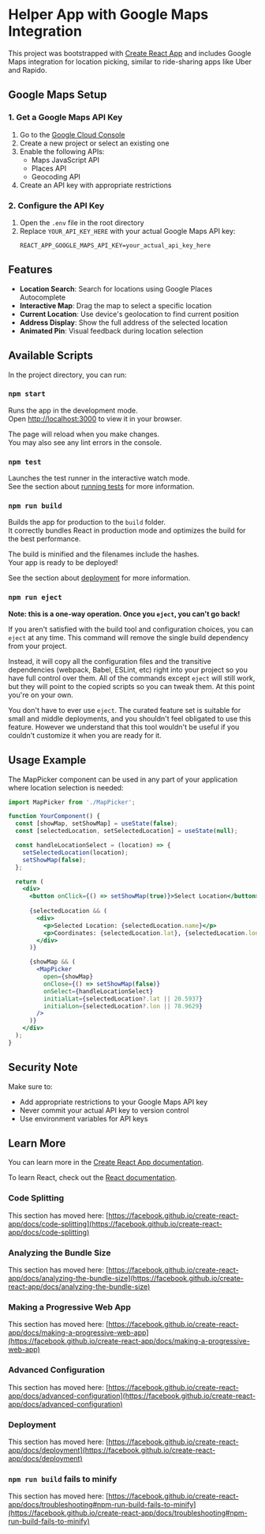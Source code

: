 # Helper App with Google Maps Integration

This project was bootstrapped with [Create React App](https://github.com/facebook/create-react-app) and includes Google Maps integration for location picking, similar to ride-sharing apps like Uber and Rapido.

## Google Maps Setup

### 1. Get a Google Maps API Key

1. Go to the [Google Cloud Console](https://console.cloud.google.com/)
2. Create a new project or select an existing one
3. Enable the following APIs:
   - Maps JavaScript API
   - Places API
   - Geocoding API
4. Create an API key with appropriate restrictions

### 2. Configure the API Key

1. Open the `.env` file in the root directory
2. Replace `YOUR_API_KEY_HERE` with your actual Google Maps API key:
   ```
   REACT_APP_GOOGLE_MAPS_API_KEY=your_actual_api_key_here
   ```

## Features

- **Location Search**: Search for locations using Google Places Autocomplete
- **Interactive Map**: Drag the map to select a specific location
- **Current Location**: Use device's geolocation to find current position
- **Address Display**: Show the full address of the selected location
- **Animated Pin**: Visual feedback during location selection

## Available Scripts

In the project directory, you can run:

### `npm start`

Runs the app in the development mode.\
Open [http://localhost:3000](http://localhost:3000) to view it in your browser.

The page will reload when you make changes.\
You may also see any lint errors in the console.

### `npm test`

Launches the test runner in the interactive watch mode.\
See the section about [running tests](https://facebook.github.io/create-react-app/docs/running-tests) for more information.

### `npm run build`

Builds the app for production to the `build` folder.\
It correctly bundles React in production mode and optimizes the build for the best performance.

The build is minified and the filenames include the hashes.\
Your app is ready to be deployed!

See the section about [deployment](https://facebook.github.io/create-react-app/docs/deployment) for more information.

### `npm run eject`

**Note: this is a one-way operation. Once you `eject`, you can't go back!**

If you aren't satisfied with the build tool and configuration choices, you can `eject` at any time. This command will remove the single build dependency from your project.

Instead, it will copy all the configuration files and the transitive dependencies (webpack, Babel, ESLint, etc) right into your project so you have full control over them. All of the commands except `eject` will still work, but they will point to the copied scripts so you can tweak them. At this point you're on your own.

You don't have to ever use `eject`. The curated feature set is suitable for small and middle deployments, and you shouldn't feel obligated to use this feature. However we understand that this tool wouldn't be useful if you couldn't customize it when you are ready for it.

## Usage Example

The MapPicker component can be used in any part of your application where location selection is needed:

```jsx
import MapPicker from './MapPicker';

function YourComponent() {
  const [showMap, setShowMap] = useState(false);
  const [selectedLocation, setSelectedLocation] = useState(null);

  const handleLocationSelect = (location) => {
    setSelectedLocation(location);
    setShowMap(false);
  };

  return (
    <div>
      <button onClick={() => setShowMap(true)}>Select Location</button>
      
      {selectedLocation && (
        <div>
          <p>Selected Location: {selectedLocation.name}</p>
          <p>Coordinates: {selectedLocation.lat}, {selectedLocation.lon}</p>
        </div>
      )}

      {showMap && (
        <MapPicker
          open={showMap}
          onClose={() => setShowMap(false)}
          onSelect={handleLocationSelect}
          initialLat={selectedLocation?.lat || 20.5937}
          initialLon={selectedLocation?.lon || 78.9629}
        />
      )}
    </div>
  );
}
```

## Security Note

Make sure to:
- Add appropriate restrictions to your Google Maps API key
- Never commit your actual API key to version control
- Use environment variables for API keys

## Learn More

You can learn more in the [Create React App documentation](https://facebook.github.io/create-react-app/docs/getting-started).

To learn React, check out the [React documentation](https://reactjs.org/).

### Code Splitting

This section has moved here: [https://facebook.github.io/create-react-app/docs/code-splitting](https://facebook.github.io/create-react-app/docs/code-splitting)

### Analyzing the Bundle Size

This section has moved here: [https://facebook.github.io/create-react-app/docs/analyzing-the-bundle-size](https://facebook.github.io/create-react-app/docs/analyzing-the-bundle-size)

### Making a Progressive Web App

This section has moved here: [https://facebook.github.io/create-react-app/docs/making-a-progressive-web-app](https://facebook.github.io/create-react-app/docs/making-a-progressive-web-app)

### Advanced Configuration

This section has moved here: [https://facebook.github.io/create-react-app/docs/advanced-configuration](https://facebook.github.io/create-react-app/docs/advanced-configuration)

### Deployment

This section has moved here: [https://facebook.github.io/create-react-app/docs/deployment](https://facebook.github.io/create-react-app/docs/deployment)

### `npm run build` fails to minify

This section has moved here: [https://facebook.github.io/create-react-app/docs/troubleshooting#npm-run-build-fails-to-minify](https://facebook.github.io/create-react-app/docs/troubleshooting#npm-run-build-fails-to-minify)
